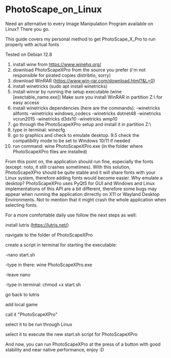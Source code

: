 # PhotoScape_on_Linux
Need an alternative to every  Image Manipulation Program available on Linux? There you go.

This guide covers my personal method to get PhotoScape_X_Pro to run properly with actual fonts

Tested on Debian 12.8

1. install wine from https://www.winehq.org/
2. download PhotoScapeXPro from the source you prefer (i'm not responsible for pirated copies distribtio, sorry)
3. download WinRAR (https://www.win-rar.com/download.html?&L=0)
4. install winetricks (sudo apt install winetricks)
5. install winrar by running the setup executable (wine [exectable_name.exe]) Make sure you install WinRAR in partition Z:\ for easy access
6. install winetricks dependencies (here are the commands): -winetricks allfonts -winetricks windows_codecs -winetricks dotnet48 -winetricks vcrun2015 -winetricks d3dx10 -winetricks wmp10
7. go through the PhotoScapeXPro setup and install it in partition Z:\
8. type in terminal: winecfg
9. go to graphics and check to emulate desktop.
9.5 check the compatibilty mode to be set to Windows 10/11 if needed
10. run command: wine PhotoScapeXPro.exe (in the folder where PhotoScapeXPro files are installed)

From this point on, the application should run fine, especially the fonts (except: noto, it still crashes sometimes). With this solution, PhotoScapeXPro should be quite stable and it will share fonts with your Linux system, therefore adding fonts would become easier. Why emulate a desktop? PhotoScapeXPro uses PyQt5 for GUI and Windows and Linux implementations of this API are a bit different, therefore some bugs may appear when running the application dirrectly on X11 or Wayland Desktop Environments. Not to mention that it might crash the whole application when selecting fonts.

For a more comfortable daily use follow the next steps as well:

install lutris (https://lutris.net/)

navigate to the folder of PhotoScapeXPro

create a script in terminal for starting the executable:

-nano start.sh

-type in there: wine PhotoScapeXPro.exe

-leave nano

-type in terminal: chmod +x start.sh

go back to lutris

add local game

call it "PhotoScapeXPro"

select it to be run through Linux

select it to execute the new start.sh script for PhotoScapeXPro

And now, you can run PhotoScapeXPro at the press of a button with good stability and near native performance, enjoy :D
